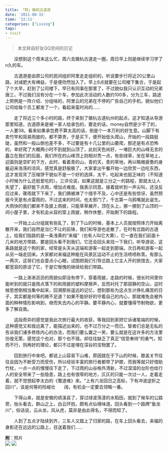 ```yaml
---
title: 「转」徽杭古道游
date: '2011-08-15'
time: '22:11'
categories: ["Living"]
tags:
- visit
---
```


>本文转自好友QQ空间的日记

　　没想到这个周末这么忙，周六去徽杭古道走一圈，周日早上则是继续学习学了n久的车。  

　　古道游是由原公司的民间组织阿里走走组织的，听说要步行将近20公里山路，对减肥大有裨益，于是便欣然加入了。早上6点就要在公司楼下集合，于是起了个大早，赶到了公司楼下，早已有同事在那里了，不过貌似我只认识互动的兄弟唐三，不过我们没有分在一个车，参加此次活动的人数约100多，分为三车，路途上照例是一阵介绍、分组啥的，阿里云的兄弟在不停的广告自己的手机，貌似他们公司给每个员工都发了一个，看起来蛮时尚的……  

　　走了将近三个多小时的路，终于来到了徽杭古道杭州的起点，这才知道从导游那里知道，古道原来是被一家人给承包的，要走的话，money自然是少不了的，一人要38。看来如果承包费不算太高的话，倒是个一本万利的好生意。山脚下有卖竹竿和简易雨披的，都不算贵，于是买下，便开始低头爬山，开始的一段路挺陡，虽然和一般山倒也差不多，不过要是有十几公里的山要爬，那还是有点恐怖的，幸好爬了大概两小时不到就到山顶了，此刻天色尚好，一堵巨大的山峰无言的矗立在我们的后面，我们所在的山峰顶上则相对秃一点，有些绿草，坐在草地上，迎面则是空旷的下方，此时，看着青的山，青的天，青的草地，再以略微疲惫的身躯迎来浩荡的凉风，感觉真是舒服极了。大家拿出午餐开始一边欣赏一边吃东西，这才发现背了压缩饼干貌似不是一个好的选择，太干，吃起来也挺乏味的（不知道小时候为什么还挺爱吃的）。三评论说，如果这就是三分之一的路程，那就太让人失望了，最好能下点雨，增加点难度。我表示同意。接着就听到一声尖叫，还没反应过来，骤雨就下下来了，我们俩被淋了个措手不及，心中还是有些惊讶，虽然预报今天是有点雷雨的，不过这来的时间，也太邪门了，千古第一乌鸦嘴就此诞生。大雨快的我们都来不及披上雨披，只能草草展开，顶在头上，挪一挪到了山顶的一间小屋子里，才有机会从容的穿上雨披，稍作休整，开始剩下的路程。  

　　一开始上山分组就有些乱了，到了下山的时候，基本上人员就按照体力开始离散开来，我们自然是当仁不让的前锋，我们和导游也走散了，在时有岔路的古道上，给我们指路的是一条浅黄的“来福”（也有人叫它大黄），它一直在我们前面十几米的地方带路，要是回头看不到我们，它还会回头来找一下我们，听导游说，这条路就是这个狗的家，经常是头天从这端和游客一起走到那端，次日再和游客一起从另一端走回来。大家都对来福这种能在风景区运动不止的生活啧啧称羡。有那么一两次，这哥们也会耍点小心眼，试图把我们引导岔路上它主人开的旅馆去，大家都宽容的原谅了它，于是它惭愧的继续给我们带路。  

　　一路上淅淅沥沥的雨貌似即没有停下，穿着雨披，走路的时候，很长时间里你能听到的就只是雨点落下的和雨披的塑料摩擦声，反而衬托了那寂静的空山，这时候思想倒相当集中起来，回溯那些遥远的记忆，想到那些为这点生计挣扎痛苦的日子，其实都是何等的微不足道？如果不能好好的守着自己的内心，那就难免会被外面的种种情形影响到，继而失去内心的平静。要平静内心，就要懂得节制物欲，更多了解自我。  

　　这段奇异的感觉是我此次旅行最大的收获，等我回到家把它诉诸笔端的时候，这种感觉又和我远离了，能描述出来的，也不过万分之一而已。智者们总是无私的告诉我们诸多修炼内心的办法，而我们要么置之一笑，要么就是在这许多的方法里彷徨无策，感觉这个也对，那个也不错。却往往缺乏了真正“信受奉持”的勇气，知而不行，则再好的理论，都只不过是埋在深谷的宝物罢了。  

　　回到旅行中来吧。都说上山容易下山难，原因就在于下山的时候，膝盖关节往往会因为不断受力而受伤，所以经验丰富的旅行者都带了护膝，而我等就只好借助竹杖，一点一点的慢慢往下走了，下过雨的山谷格外清新，不过湿湿的台阶也给行人的安全带来了一些隐患，路上也有很窄的地方，仄仄的只能一次过一人，走着走着，就不觉想起李太白的《蜀道难》来。“上有六龙回日之高标，下有冲波逆折之回川”，该是何等的险峻壮　　阔，有机会一定要去领略一番。  

　　下得山来，就是安徽的绩溪县了，穿过绿波荡漾的水稻田，就到了候车的公路旁，抬头看去，群山之上，白云环抱，颇有点仙境味道。回头看到一个路牌"鱼龙川"，俗话说，云从龙，风从虎，莫非是由此得名，不得而知了。  

　　人到了五点才陆续到齐，三车人又踏上了归家的路，在车上回头看去，来福的身影还在远远的公路上，目送着我们……  

**附**：照片  
<img src="{{urls.media}}/img/life-huihang/img-1.jpg"/>
<img src="{{urls.media}}/img/life-huihang/img-2.jpg"/>